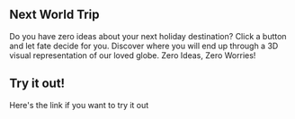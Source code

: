 ## Next World Trip

Do you have zero ideas about your next holiday destination? Click a button and let fate decide for you.
Discover where you will end up through a 3D visual representation of our loved globe.
Zero Ideas, Zero Worries!

## Try it out!
Here's the link if you want to try it out
